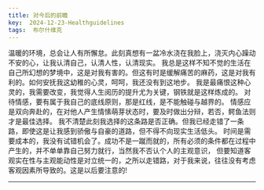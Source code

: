 ```yaml
---
title: 对今后的前瞻
key:  2024-12-23-Healthguidelines
tags:  布尔什维克
---
```


  温暖的环境，总会让人有所懈怠。此刻真想有一盆冷水浇在我脸上，浇灭内心躁动不安的心，让我认清自己，认清人性，认清现实。
我总是这样不知不觉的生活在自己所幻想的梦境中，这是对我有害的。但这有时是缓解痛苦的麻药，这是对我有利的。如何安抚我这幼稚的心灵，呵呵，我还没有到这地步。
我是最痛恨这种心灵的，我需要改变，我觉得人生阅历的提升尤为关键，钢铁就是这样炼成的。
  对待情感，要有属于我自己的底线原则，那是红线，是不能触碰与越界的。
情感应是双向奔赴的，在对他人产生情愫萌芽状态时，要及时做出分辩，若否，鳄鱼法则才是最佳选择。
  我不清楚此刻我选择的这条路是否正确。但我已经走错了一条路，即使这是让我感到骄傲与自豪的道路，但不得不向现实生活低头。
时间是需要成本的，我没有试错机会了。成功不是一蹴而就的，所有必须的条件都在过程中产生的，并不单单靠自己努力就行，当然我不否认个人的主观意识，
但要知道客观实在性与主观能动性是对立统一的，之所以走错路，对于我来说，往往没有考虑客观因素所导致的。这是以后要注意的!

---
